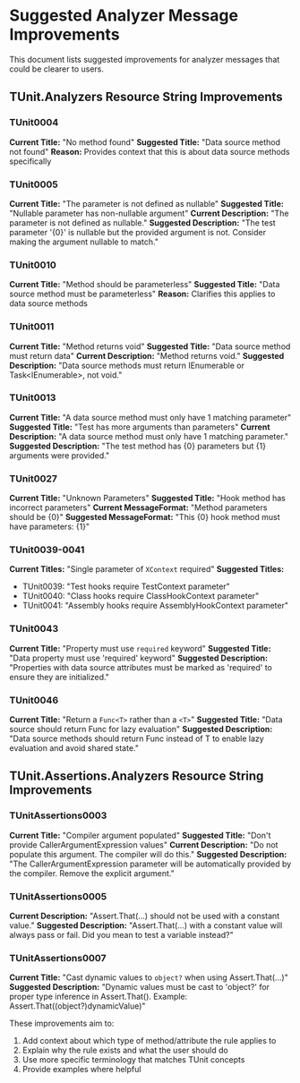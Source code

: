 # Suggested Analyzer Message Improvements

This document lists suggested improvements for analyzer messages that could be clearer to users.

## TUnit.Analyzers Resource String Improvements

### TUnit0004
**Current Title:** "No method found"
**Suggested Title:** "Data source method not found"
**Reason:** Provides context that this is about data source methods specifically

### TUnit0005  
**Current Title:** "The parameter is not defined as nullable"
**Suggested Title:** "Nullable parameter has non-nullable argument"
**Current Description:** "The parameter is not defined as nullable."
**Suggested Description:** "The test parameter '{0}' is nullable but the provided argument is not. Consider making the argument nullable to match."

### TUnit0010
**Current Title:** "Method should be parameterless"
**Suggested Title:** "Data source method must be parameterless"
**Reason:** Clarifies this applies to data source methods

### TUnit0011
**Current Title:** "Method returns void"
**Suggested Title:** "Data source method must return data"
**Current Description:** "Method returns void."
**Suggested Description:** "Data source methods must return IEnumerable<T> or Task<IEnumerable<T>>, not void."

### TUnit0013
**Current Title:** "A data source method must only have 1 matching parameter"
**Suggested Title:** "Test has more arguments than parameters"
**Current Description:** "A data source method must only have 1 matching parameter."
**Suggested Description:** "The test method has {0} parameters but {1} arguments were provided."

### TUnit0027
**Current Title:** "Unknown Parameters"
**Suggested Title:** "Hook method has incorrect parameters"
**Current MessageFormat:** "Method parameters should be {0}"
**Suggested MessageFormat:** "This {0} hook method must have parameters: {1}"

### TUnit0039-0041
**Current Titles:** "Single parameter of `XContext` required"
**Suggested Titles:** 
- TUnit0039: "Test hooks require TestContext parameter"
- TUnit0040: "Class hooks require ClassHookContext parameter"  
- TUnit0041: "Assembly hooks require AssemblyHookContext parameter"

### TUnit0043
**Current Title:** "Property must use `required` keyword"
**Suggested Title:** "Data property must use 'required' keyword"
**Suggested Description:** "Properties with data source attributes must be marked as 'required' to ensure they are initialized."

### TUnit0046
**Current Title:** "Return a `Func<T>` rather than a `<T>`"
**Suggested Title:** "Data source should return Func<T> for lazy evaluation"
**Suggested Description:** "Data source methods should return Func<T> instead of T to enable lazy evaluation and avoid shared state."

## TUnit.Assertions.Analyzers Resource String Improvements

### TUnitAssertions0003
**Current Title:** "Compiler argument populated"
**Suggested Title:** "Don't provide CallerArgumentExpression values"
**Current Description:** "Do not populate this argument. The compiler will do this."
**Suggested Description:** "The CallerArgumentExpression parameter will be automatically provided by the compiler. Remove the explicit argument."

### TUnitAssertions0005
**Current Description:** "Assert.That(...) should not be used with a constant value."
**Suggested Description:** "Assert.That(...) with a constant value will always pass or fail. Did you mean to test a variable instead?"

### TUnitAssertions0007
**Current Title:** "Cast dynamic values to `object?` when using Assert.That(...)"
**Suggested Description:** "Dynamic values must be cast to 'object?' for proper type inference in Assert.That(). Example: Assert.That((object?)dynamicValue)"

These improvements aim to:
1. Add context about which type of method/attribute the rule applies to
2. Explain why the rule exists and what the user should do
3. Use more specific terminology that matches TUnit concepts
4. Provide examples where helpful